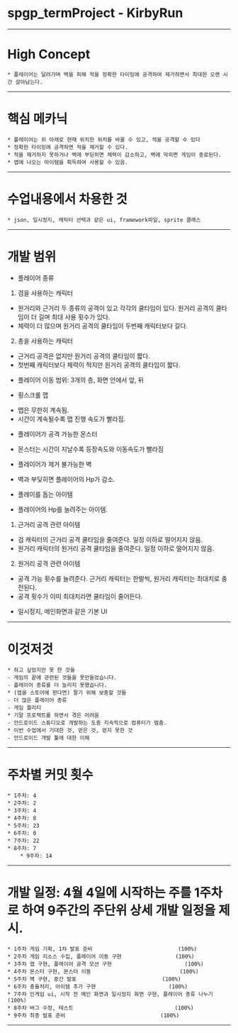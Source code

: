 # spgp_termProject - KirbyRun
-------------------------------------------------------------------------------------------------------------
# High Concept
	* 플레이어는 달려가며 벽을 피해 적을 정확한 타이밍에 공격하여 제거하면서 최대한 오랜 시간 살아남는다.
-------------------------------------------------------------------------------------------------------------
# 핵심 메카닉
	* 플레이어는 위 아래로 현재 위치한 위치를 바꿀 수 있고, 적을 공격할 수 있다
	* 정확한 타이밍에 공격하면 적을 제거할 수 있다.
	* 적을 제거하지 못하거나 벽에 부딛히면 체력이 감소하고, 벽에 막히면 게임이 종료된다.
	* 맵에 나오는 아이템을 획득하여 사용할 수 있음.
-------------------------------------------------------------------------------------------------------------
# 수업내용에서 차용한 것
	* json, 일시정지, 캐릭터 선택과 같은 ui, framework파일, sprite 클래스
-------------------------------------------------------------------------------------------------------------
# 개발 범위
* 플레이어 종류
1. 검을 사용하는 캐릭터
- 원거리와 근거리 두 종류의 공격이 있고 각각의 쿨타임이 있다. 원거리 공격의 쿨타임이 더 길며 최대 사용 횟수가 있다.
- 체력이 더 많으며 원거리 공격의 쿨타임이 두번째 캐릭터보다 길다.
2. 총을 사용하는 캐릭터
- 근거리 공격은 없지만 원거리 공격의 쿨타임이 짧다.
- 첫번째 캐릭터보다 체력이 적지만 원거리 공격의 쿨타임이 짧다.

* 플레이어 이동 범위: 3개의 층, 화면 안에서 앞, 뒤

* 횡스크롤 맵
- 맵은 무한히 계속됨.
- 시간이 계속될수록 맵 진행 속도가 빨라짐.

* 플레이어가 공격 가능한 몬스터
- 몬스터는 시간이 지날수록 등장속도와 이동속도가 빨라짐

* 플레이어가 제거 불가능한 벽
- 벽과 부딪히면 플레이어의 Hp가 감소.

* 플레이를 돕는 아이템
- 플레이어의 Hp를 늘려주는 아이템.
1. 근거리 공격 관련 아이템 
- 검 캐릭터의 근거리 공격 쿨타임을 줄여준다. 일정 이하로 떨어지지 않음.
- 원거리 캐릭터의 원거리 공격 쿨타임을 줄여준다. 일정 이하로 떨어지지 않음.
2. 원거리 공격 관련 아이템 
- 공격 가능 횟수를 늘려준다. 근거리 캐릭터는 한발씩, 원거리 캐릭터는 최대치로 충전된다.
- 공격 횟수가 이미 최대치라면 쿨타임이 줄어든다.

* 일시정지, 메인화면과 같은 기본 UI
-------------------------------------------------------------------------------------------------------------
# 이것저것
	* 하고 싶었지만 못 한 것들
 	- 게임의 끝에 관련된 것들을 못만들었습니다.
  	- 플레이어 종류를 더 늘리지 못했습니다.
	* (앱을 스토어에 판다면) 팔기 위해 보충할 것들
 	- 더 많은 플레이어 종류
  	- 게임 퀄리티
	* 기말 프로젝트를 하면서 겪은 어려움
 	- 안드로이드 스튜디오로 개발하는 도중 지속적으로 컴퓨터가 멈춤.
	* 이번 수업에서 기대한 것, 얻은 것, 얻지 못한 것
 	- 안드로이드 개발 툴에 대한 이해
-------------------------------------------------------------------------------------------------------------
# 주차별 커밋 횟수
	* 1주차: 4
 	* 2주차: 2
  	* 3주차: 4
   	* 4주차: 8
	* 5주차: 23
 	* 6주차: 0
  	* 7주차: 22
   	* 8주차: 7
    	* 9주차: 14
-------------------------------------------------------------------------------------------------------------
# 개발 일정: 4월 4일에 시작하는 주를 1주차로 하여 9주간의 주단위 상세 개발 일정을 제시.
	* 1주차 게임 기획, 1차 발표 준비							(100%)
 	* 2주차 게임 리소스 수집, 플레이어 이동 구현					(100%)
 	* 3주차 맵 구현, 플레이어 공격 모션 구현 						(100%)
 	* 4주차 몬스터 구현, 몬스터 이동							(100%)
 	* 5주차 벽 구현, 중간 발표							(100%)
 	* 6주차 충돌처리, 아이템 추가 구현						(100%)
 	* 7주차 인게임 ui, 시작 전 메인 화면과 일시정지 화면 구현, 플레이어 종류 나누기	(100%)
 	* 8주차 버그 수정, 테스트								(100%)
 	* 9주차 최종 발표 준비								(100%)
-------------------------------------------------------------------------------------------------------------
